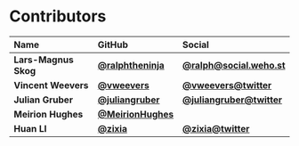 # Contributors

| Name | GitHub | Social |
| :--- | :--- | :--- |
| **Lars-Magnus Skog** | [**@ralphtheninja**](https://github.com/ralphtheninja) | [**@ralph@social.weho.st**](https://social.weho.st/@ralph) |
| **Vincent Weevers** | [**@vweevers**](https://github.com/vweevers) | [**@vweevers@twitter**](https://twitter.com/vweevers) |
| **Julian Gruber** | [**@juliangruber**](https://github.com/juliangruber) | [**@juliangruber@twitter**](https://twitter.com/juliangruber) |
| **Meirion Hughes** | [**@MeirionHughes**](https://github.com/MeirionHughes) |  |
| **Huan LI** | [**@zixia**](https://github.com/zixia) | [**@zixia@twitter**](https://twitter.com/zixia) |

